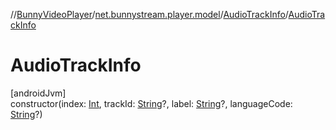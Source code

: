 //[BunnyVideoPlayer](../../../index.md)/[net.bunnystream.player.model](../index.md)/[AudioTrackInfo](index.md)/[AudioTrackInfo](-audio-track-info.md)

# AudioTrackInfo

[androidJvm]\
constructor(index: [Int](https://kotlinlang.org/api/latest/jvm/stdlib/kotlin-stdlib/kotlin/-int/index.html), trackId: [String](https://kotlinlang.org/api/latest/jvm/stdlib/kotlin-stdlib/kotlin/-string/index.html)?, label: [String](https://kotlinlang.org/api/latest/jvm/stdlib/kotlin-stdlib/kotlin/-string/index.html)?, languageCode: [String](https://kotlinlang.org/api/latest/jvm/stdlib/kotlin-stdlib/kotlin/-string/index.html)?)
